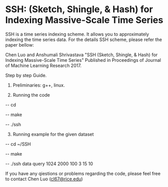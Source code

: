 SSH: (Sketch, Shingle, & Hash) for Indexing Massive-Scale Time Series
============

SSH is a time series indexing scheme. It allows you to approximately indexing the time series data. For the details SSH scheme, please refer the paper bellow:

Chen Luo and Anshumali Shrivastava "SSH (Sketch, Shingle, & Hash) for Indexing Massive-Scale Time Series" 
Published in Proceedings of Journal of Machine Learning Research 2017. 

Step by step Guide.
1. Preliminaries: g++, linux.

2. Running the code

-- cd <the path of the code file>

-- make

-- ./ssh <data set file> <query time series file> <time series length> <number of time series> <filter length> <shift size> <shingle length> <local constraint of dtw>

3. Running example for the given dataset

-- cd ~/SSH

-- make

-- ./ssh data query 1024 2000 100 3 15 10

If you have any qiestions or problems regarding the code, please feel free to contact Chen Luo (cl67@rice.edu)

